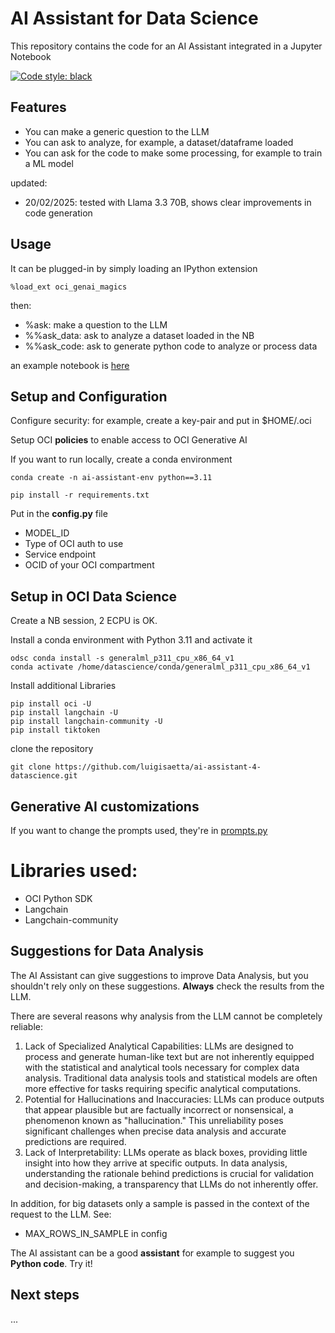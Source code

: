 # AI Assistant for Data Science
This repository contains the code for an AI Assistant integrated in a Jupyter Notebook

[![Code style: black](https://img.shields.io/badge/code%20style-black-000000.svg)](https://github.com/psf/black)

## Features
* You can make a generic question to the LLM
* You can ask to analyze, for example, a dataset/dataframe loaded
* You can ask for the code to make some processing, for example to train a ML model

updated:
* 20/02/2025: tested with Llama 3.3 70B, shows clear improvements in code generation
## Usage
It can be plugged-in by simply loading an IPython extension

```
%load_ext oci_genai_magics
```

then:
* %ask: make a question to the LLM
* %%ask_data: ask to analyze a dataset loaded in the NB 
* %%ask_code: ask to generate python code to analyze or process data

an example notebook is [here](https://github.com/luigisaetta/ai-assistant-4-datascience/blob/main/test_ask.ipynb)

## Setup and Configuration
Configure security: for example, create a key-pair and put in $HOME/.oci

Setup OCI **policies** to enable access to OCI Generative AI

If you want to run locally, create a conda environment
```
conda create -n ai-assistant-env python==3.11

pip install -r requirements.txt
```

Put in the **config.py** file
* MODEL_ID
* Type of OCI auth to use
* Service endpoint
* OCID of your OCI compartment

## Setup in OCI Data Science
Create a NB session, 2 ECPU is OK.

Install a conda environment with Python 3.11 and activate it

```
odsc conda install -s generalml_p311_cpu_x86_64_v1
conda activate /home/datascience/conda/generalml_p311_cpu_x86_64_v1
```

Install additional Libraries
```
pip install oci -U
pip install langchain -U
pip install langchain-community -U
pip install tiktoken
```

clone the repository
```
git clone https://github.com/luigisaetta/ai-assistant-4-datascience.git
```

## Generative AI customizations
If you want to change the prompts used, they're in 
[prompts.py](https://github.com/luigisaetta/ai-assistant-4-datascience/blob/main/prompts.py)

# Libraries used:
* OCI Python SDK
* Langchain
* Langchain-community

## Suggestions for Data Analysis
The AI Assistant can give suggestions to improve Data Analysis, but you shouldn't rely only on these suggestions.
**Always** check the results from the LLM.

There are several reasons why analysis from the LLM cannot be completely reliable:
1. Lack of Specialized Analytical Capabilities: LLMs are designed to process and generate human-like text but are not inherently equipped with the statistical and analytical tools necessary for complex data analysis. Traditional data analysis tools and statistical models are often more effective for tasks requiring specific analytical computations.
2. Potential for Hallucinations and Inaccuracies: LLMs can produce outputs that appear plausible but are factually incorrect or nonsensical, a phenomenon known as "hallucination." This unreliability poses significant challenges when precise data analysis and accurate predictions are required. 
3. Lack of Interpretability: LLMs operate as black boxes, providing little insight into how they arrive at specific outputs. In data analysis, understanding the rationale behind predictions is crucial for validation and decision-making, a transparency that LLMs do not inherently offer.

In addition, for big datasets only a sample is passed in the context of the request to the LLM. See:
* MAX_ROWS_IN_SAMPLE in config

The AI assistant can be a good **assistant** for example to suggest you **Python code**. Try it!

## Next steps
...

